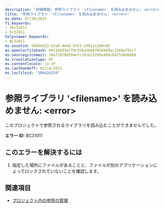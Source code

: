 ```yaml
---
description: "詳細情報: 参照ライブラリ '<filename>' を読み込めません: <error>"
title: "参照ライブラリ '<filename>' を読み込めません: <error>"
ms.date: 07/20/2015
f1_keywords:
- vbc31011
- bc31011
helpviewer_keywords:
- BC31011
ms.assetid: 5466eb23-03ad-44eb-9351-e361a1340c6b
ms.openlocfilehash: 9911b693aff9c558a5bb87856949ac2260a702c7
ms.sourcegitcommit: 10e719780594efc781b15295e499c66f316068b8
ms.translationtype: HT
ms.contentlocale: ja-JP
ms.lasthandoff: 02/14/2021
ms.locfileid: "100426258"
---
```

# <a name="unable-to-load-referenced-library-filename-error"></a>参照ライブラリ '\<filename>' を読み込めません: \<error>

このプロジェクトで参照されるライブラリを読み込むことができませんでした。  
  
 **エラー ID:** BC31011  
  
## <a name="to-correct-this-error"></a>このエラーを解決するには  
  
1. 指定した場所にファイルがあることと、ファイルが別のアプリケーションによってロックされていないことを確認します。  
  
## <a name="see-also"></a>関連項目

- [プロジェクト内の参照の管理](/visualstudio/ide/managing-references-in-a-project)
